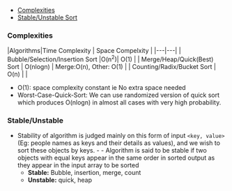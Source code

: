 - [Complexities](#c)
- [Stable/Unstable Sort](#su)

<a name=c></a>
### Complexities

|Algorithms|Time Complexity | Space Compelxity |
|---|---|
| Bubble/Selection/Insertion Sort |O(n<sup>2</sup>)| O(1) |
| Merge/Heap/Quick(Best) Sort | O(nlogn) | Merge:O(n), Other: O(1) |
| Counting/Radix/Bucket Sort | O(n) | |

- O(1): space complexity constant ie No extra space needed
- Worst-Case-Quick-Sort: We can use randomized version of quick sort which produces O(nlogn) in almost all cases with very high probability.

<a name=su></a>
### Stable/Unstable 
- Stability of algorithm is judged mainly on this form of input `<key, value>` (Eg: people names as keys and their details as values), and we wish to sort these objects by keys. - - Algorithm is said to be stable if two objects with equal keys appear in the same order in sorted output as they appear in the input array to be sorted
  - **Stable:** Bubble, insertion, merge, count    
  - **Unstable:** quick, heap

